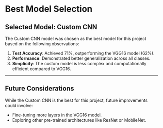 
# Best Model Selection

## Selected Model: Custom CNN
The Custom CNN model was chosen as the best model for this project based on the following observations:

1. **Test Accuracy**: Achieved 71%, outperforming the VGG16 model (62%).
2. **Performance**: Demonstrated better generalization across all classes.
3. **Simplicity**: The custom model is less complex and computationally efficient compared to VGG16.

---

## Future Considerations
While the Custom CNN is the best for this project, future improvements could involve:
- Fine-tuning more layers in the VGG16 model.
- Exploring other pre-trained architectures like ResNet or MobileNet.
